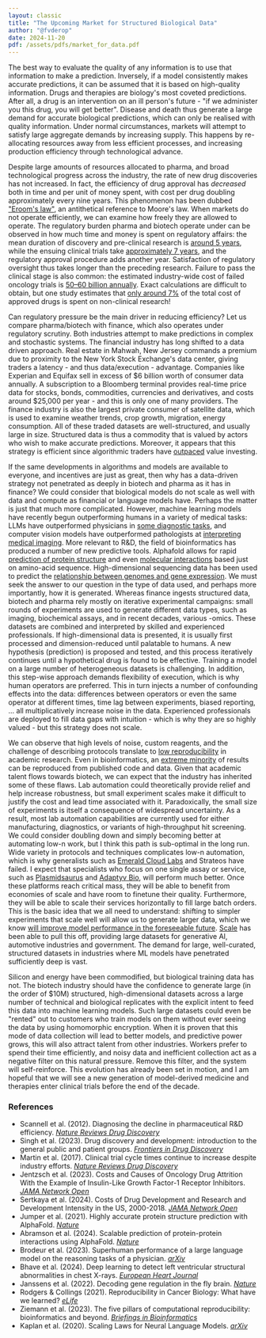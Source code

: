 ```yaml
---
layout: classic
title: "The Upcoming Market for Structured Biological Data"
author: "@fvderop"
date: 2024-11-20
pdf: /assets/pdfs/market_for_data.pdf
---
```


The best way to evaluate the quality of any information is to use that information to make a prediction. Inversely, if a model consistently makes accurate predictions, it can be assumed that it is based on high-quality information. Drugs and therapies are biology's most coveted predictions. After all, a drug is an intervention on an ill person's future - "if we administer you this drug, you will get better". Disease and death thus generate a large demand for accurate biological predictions, which can only be realised with quality information. Under normal circumstances, markets will attempt to satisfy large aggregate demands by increasing supply. This happens by re-allocating resources away from less efficient processes, and increasing production efficiency through technological advance.

Despite large amounts of resources allocated to pharma, and broad technological progress across the industry, the rate of new drug discoveries has not increased. In fact, the efficiency of drug approval has *decreased* both in time and per unit of money spent, with cost per drug doubling approximately every nine years. This phenomenon has been dubbed ["Eroom's law"](https://www.nature.com/articles/nrd3681), an antithetical reference to Moore's law. When markets do not operate efficiently, we can examine how freely they are allowed to operate. The regulatory burden pharma and biotech operate under can be observed in how much time and money is spent on regulatory affairs: the mean duration of discovery and pre-clinical research is [around 5 years](https://www.frontiersin.org/journals/drug-discovery/articles/10.3389/fddsv.2023.1201419/full), while the ensuing clinical trials take [approximately 7 years](https://www.nature.com/articles/nrd.2017.21), and the regulatory approval procedure adds another year. Satisfaction of regulatory oversight thus takes longer than the preceding research. Failure to pass the clinical stage is also common: the estimated industry-wide cost of failed oncology trials is [$50–$60 billion annually](https://jamanetwork.com/journals/jamanetworkopen/fullarticle/2807710). Exact calculations are difficult to obtain, but one study estimates that [only around 7%](https://jamanetwork.com/journals/jamanetworkopen/fullarticle/2820562) of the total cost of approved drugs is spent on non-clinical research!

Can regulatory pressure be the main driver in reducing efficiency? Let us compare pharma/biotech with finance, which also operates under regulatory scrutiny. Both industries attempt to make predictions in complex and stochastic systems. The financial industry has long shifted to a data driven approach. Real estate in Mahwah, New Jersey commands a premium due to proximity to the New York Stock Exchange's data center, giving traders a latency - and thus data/execution - advantage. Companies like Experian and Equifax sell in excess of $6 billion worth of consumer data annually. A subscription to a Bloomberg terminal provides real-time price data for stocks, bonds, commodities, currencies and derivatives, and costs around $25,000 per year - and this is only one of many providers. The finance industry is also the largest private consumer of satellite data, which is used to examine weather trends, crop growth, migration, energy consumption. All of these traded datasets are well-structured, and usually large in size. Structured data is thus a commodity that is valued by actors who wish to make accurate predictions. Moreover, it appears that this strategy is efficient since algorithmic traders have [outpaced](https://paperswithbacktest.com/wiki/comparison-of-value-and-growth-stocks) value investing.

If the same developments in algorithms and models are available to everyone, and incentives are just as great, then why has a data-driven strategy not penetrated as deeply in biotech and pharma as it has in finance? We could consider that biological models do not scale as well with data and compute as financial or language models have. Perhaps the matter is just that much more complicated. However, machine learning models have recently begun outperforming humans in a variety of medical tasks: LLMs have outperformed physicians in [some diagnostic tasks](https://www.arxiv.org/abs/2412.10849), and computer vision models have outperformed pathologists at [interpreting medical imaging](https://pubmed.ncbi.nlm.nih.gov/38503537/). More relevant to R&D, the field of bioinformatics has produced a number of new predictive tools. Alphafold allows for rapid [prediction of protein structure](https://www.nature.com/articles/s41586-021-03819-2) and even [molecular interactions](https://www.nature.com/articles/s41586-024-07487-w) based just on amino-acid sequence. High-dimensional sequencing data has been used to predict the [relationship between genomes and gene expression](https://www.nature.com/articles/s41586-021-04262-z). We must seek the answer to our question in the type of data used, and perhaps more importantly, how it is generated. Whereas finance ingests structured data, biotech and pharma rely mostly on iterative experimental campaigns: small rounds of experiments are used to generate different data types, such as imaging, biochemical assays, and in recent decades, various -omics. These datasets are combined and interpreted by skilled and experienced professionals. If high-dimensional data is presented, it is usually first processed and dimension-reduced until palatable to humans. A new hypothesis (prediction) is proposed and tested, and this process iteratively continues until a hypothetical drug is found to be effective. Training a model on a large number of heterogeneous datasets is challenging. In addition, this step-wise approach demands flexibility of execution, which is why human operators are preferred. This in turn injects a number of confounding effects into the data: differences between operators or even the same operator at different times, time lag between experiments, biased reporting, ... all multiplicatively increase noise in the data. Experienced professionals are deployed to fill data gaps with intuition - which is why they are so highly valued - but this strategy does not scale.

We can observe that high levels of noise, custom reagents, and the challenge of describing protocols translate to [low reproducibility](https://elifesciences.org/articles/75830) in academic research. Even in bioinformatics, an [extreme minority](https://academic.oup.com/bib/article/24/6/bbad375/7326135) of results can be reproduced from published code and data. Given that academic talent flows towards biotech, we can expect that the industry has inherited some of these flaws. Lab automation could theoretically provide relief and help increase robustness, but small experiment scales make it difficult to justify the cost and lead time associated with it. Paradoxically, the small size of experiments is itself a consequence of widespread uncertainty. As a result, most lab automation capabilities are currently used for either manufacturing, diagnostics, or variants of high-throughput hit screening. We could consider doubling down and simply becoming better at automating low-n work, but I think this path is sub-optimal in the long run. Wide variety in protocols and techniques complicates low-n automation, which is why generalists such as [Emerald Cloud Labs](https://www.emeraldcloudlab.com/) and Strateos have failed. I expect that specialists who focus on one single assay or service, such as [Plasmidsaurus](https://plasmidsaurus.com/) and [Adaptyv Bio](https://www.adaptyvbio.com/), will perform much better. Once these platforms reach critical mass, they will be able to benefit from economies of scale and have room to finetune their quality. Furthermore, they will be able to scale their services horizontally to fill large batch orders. This is the basic idea that we all need to understand: shifting to simpler experiments that scale well will allow us to generate larger data, which we know [will improve model performance in the foreseeable future](https://arxiv.org/abs/2001.08361). [Scale](https://scale.com/) has been able to pull this off, providing large datasets for generative AI, automotive industries and government. The demand for large, well-curated, structured datasets in industries where ML models have penetrated sufficiently deep is vast.

Silicon and energy have been commodified, but biological training data has not. The biotech industry should have the confidence to generate large (in the order of $10M) structured, high-dimensional datasets across a large number of technical and biological replicates with the explicit intent to feed this data into machine learning models. Such large datasets could even be "rented" out to customers who train models on them without ever seeing the data by using homomorphic encryption. When it is proven that this mode of data collection will lead to better models, and predictive power grows, this will also attract talent from other industries. Workers prefer to spend their time efficiently, and noisy data and inefficient collection act as a negative filter on this natural pressure. Remove this filter, and the system will self-reinforce. This evolution has already been set in motion, and I am hopeful that we will see a new generation of model-derived medicine and therapies enter clinical trials before the end of the decade.

### References
* Scannell et al. (2012). Diagnosing the decline in pharmaceutical R&D efficiency. [*Nature Reviews Drug Discovery*](https://www.nature.com/articles/nrd3681)
* Singh et al. (2023). Drug discovery and development: introduction to the general public and patient groups. [*Frontiers in Drug Discovery*](https://www.frontiersin.org/journals/drug-discovery/articles/10.3389/fddsv.2023.1201419/full)
* Martin et al. (2017). Clinical trial cycle times continue to increase despite industry efforts. [*Nature Reviews Drug Discovery*](https://www.nature.com/articles/nrd.2017.21)
* Jentzsch et al. (2023). Costs and Causes of Oncology Drug Attrition With the Example of Insulin-Like Growth Factor-1 Receptor Inhibitors. [*JAMA Network Open*](https://jamanetwork.com/journals/jamanetworkopen/fullarticle/2807710)
* Sertkaya et al. (2024). Costs of Drug Development and Research and Development Intensity in the US, 2000-2018. [*JAMA Network Open*](https://jamanetwork.com/journals/jamanetworkopen/fullarticle/2820562)
* Jumper et al. (2021). Highly accurate protein structure prediction with AlphaFold. [*Nature*](https://www.nature.com/articles/s41586-021-03819-2)
* Abramson et al. (2024). Scalable prediction of protein-protein interactions using AlphaFold. [*Nature*](https://www.nature.com/articles/s41586-024-07487-w)
* Brodeur et al. (2023). Superhuman performance of a large language model on the reasoning tasks of a physician. [*arXiv*](https://www.arxiv.org/abs/2412.10849)
* Bhave et al. (2024). Deep learning to detect left ventricular structural abnormalities in chest X-rays. [*European Heart Journal*](https://pubmed.ncbi.nlm.nih.gov/38503537/)
* Janssens et al. (2022). Decoding gene regulation in the fly brain. [*Nature*](https://www.nature.com/articles/s41586-021-04262-z)
* Rodgers & Collings (2021). Reproducibility in Cancer Biology: What have we learned? [*eLife*](https://elifesciences.org/articles/75830)
* Ziemann et al. (2023). The five pillars of computational reproducibility: bioinformatics and beyond. [*Briefings in Bioinformatics*](https://academic.oup.com/bib/article/24/6/bbad375/7326135)
* Kaplan et al. (2020). Scaling Laws for Neural Language Models. [*arXiv*](https://arxiv.org/abs/2001.08361)